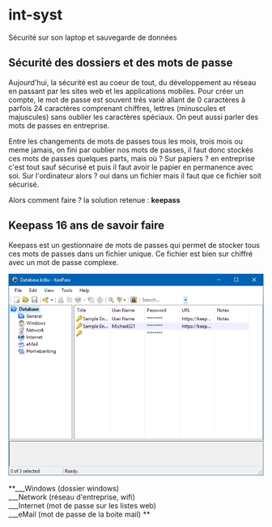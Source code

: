 # int-syst
Sécurité sur son laptop et sauvegarde de données

## Sécurité des dossiers et des mots de passe

Aujourd'hui, la sécurité est au coeur de tout, du développement au réseau en passant par les sites web et les applications mobiles. Pour créer un compte, le mot de passe est souvent très varié allant de 0 caractères à parfois 24 caractères comprenant chiffres, lettres (minuscules et majuscules) sans oublier les caractères spéciaux.
On peut aussi parler des mots de passes en entreprise.

Entre les changements de mots de passes tous les mois, trois mois ou meme jamais, on fini par oublier nos mots de passes, il faut donc stockés ces mots de passes quelques parts, mais où ?
Sur papiers ? en entreprise c'est tout sauf sécurisé et puis il faut avoir le papier en permanence avec soi.
Sur l'ordinateur alors ? oui dans un fichier mais il faut que ce fichier soit sécurisé.

Alors comment faire ? la solution retenue : **keepass**

## Keepass 16 ans de savoir faire

Keepass est un gestionnaire de mots de passes qui permet de stocker tous ces mots de passes dans un fichier unique. Ce fichier est bien sur chiffré avec un mot de passe complexe.

![](keepass.PNG)

**___Windows    (dossier windows)     
___Network    (réseau d'entreprise, wifi)     
___Internet   (mot de passe sur les listes web)      
___eMail      (mot de passe de la boite mail) **     
